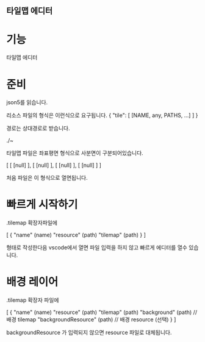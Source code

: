 ## 타일맵 에디터

# 기능
타일맵 에디터

# 준비

json5를 읽습니다.

리소스 파일의 형식은
이런식으로 요구됩니다.
{
    "tile": [
        [NAME, any, PATHS, ...]
    ]
}

경로는 상대경로로 받습니다.

./~

타일맵 파일은 좌표평면 형식으로 사분면이 구분되어있습니다.

[
    [
        [null]
    ],
    [
        [null]
    ],
    [
        [null]
    ],
    [
        [null]
    ]
]

처음 파일은 이 형식으로 열면됩니다.

# 빠르게 시작하기

.tilemap 확장자파일에

[
    {
        "name" (name)
        "resource" (path)
        "tilemap" (path)
    }
]

형태로 작성한다음
vscode에서 열면 파일 입력을 하지 않고
빠르게 에디터를 열수 있습니다.

# 배경 레이어

.tilemap 확장자 파일에

[
    {
        "name" (name)
        "resource" (path)
        "tilemap" (path)
        "background" (path) // 배경 tilemap
        "backgroundResource" (path) // 배경 resource (선택)
    }
]

backgroundResource 가 입력되지 않으면 resource 파일로 대체됩니다.
